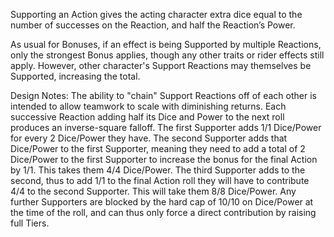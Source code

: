 Supporting an Action gives the acting character extra dice equal to the number of successes on the Reaction, and half the Reaction’s Power.

As usual for Bonuses, if an effect is being Supported by multiple Reactions, only the strongest Bonus applies, though any other traits or rider effects still apply. However, other character's Support Reactions may themselves be Supported, increasing the total.

Design Notes:
The ability to "chain" Support Reactions off of each other is intended to allow teamwork to scale with diminishing returns. Each successive Reaction adding half its Dice and Power to the next roll produces an inverse-square falloff.
The first Supporter adds 1/1 Dice/Power for every 2 Dice/Power they have.
The second Supporter adds that Dice/Power to the first Supporter, meaning they need to add a total of 2 Dice/Power to the first Supporter to increase the bonus for the final Action by 1/1. This takes them 4/4 Dice/Power.
The third Supporter adds to the second, thus to add 1/1 to the final Action roll they will have to contribute 4/4 to the second Supporter. This will take them 8/8 Dice/Power.
Any further Supporters are blocked by the hard cap of 10/10 on Dice/Power at the time of the roll, and can thus only force a direct contribution by raising full Tiers.